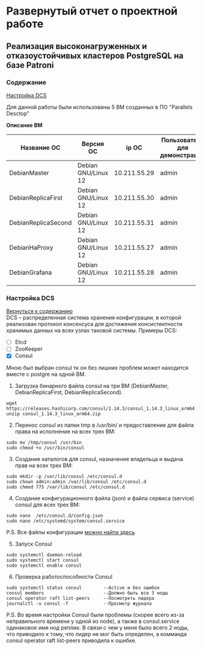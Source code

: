 # Развернутый отчет о проектной работе
## Реализация высоконагруженных и отказоустойчивых кластеров PostgreSQL на базе Patroni
### <a id="con">Содержание</a>

[Настройка DCS](#dcs)    

Для данной работы были использованы 5 ВМ созданных в ПО "Parallels Desctop"

**Описание ВМ**

| Название ОС         | Версия ОС            | ip ОС        | Пользователь для демонстрации |
|---------------------|----------------------|--------------|-------------------------------|
| DebianMaster        | Debian GNU/Linux 12  | 10.211.55.29 | admin                         |
| DebianReplicaFirst  | Debian GNU/Linux 12  | 10.211.55.30 | admin                         |
| DebianReplicaSecond | Debian GNU/Linux 12  | 10.211.55.31 | admin                         |
| DebianHaProxy       | Debian GNU/Linux 12  | 10.211.55.27 | admin                         |
| DebianGrafana       | Debian GNU/Linux 12  | 10.211.55.28 | admin                         |
### <a id="dcs">Настройка DCS</a>
[Вернуться к содержанию](#con)  
DCS – распределенная система хранения конфигурации,
в которой реализован протокол консенсуса для достижения консистентности
хранимых данных на всех узлах таковой системы.
Примеры DCS:
- [ ] Etcd
- [ ] ZooKeeper
- [x] Consul

Мною был выбран consul тк он без лишних проблем может находится вместе с postgre на одной ВМ.

1. Загрузка бинарного файла consul на три ВМ (DebianMaster, DebianReplicaFirst, DebianReplicaSecond).
```CMD
wget https://releases.hashicorp.com/consul/1.14.3/consul_1.14.3_linux_arm64.zip
unzip consul_1.14.3_linux_arm64.zip
```
2. Перенос consul из папки tmp в /usr/bin/ и предоставление для файла права на исполнение на всех трех ВМ:
```CMD
sudo mv /tmp/consul /usr/bin
sudo chmod +x /usr/bin/consul
```
3. Создание каталогов для consul, назначение владельца и выдача прав на всех трех ВМ:
```CMD
sudo mkdir -p /var/lib/consul /etc/consul.d
sudo chown admin:admin /var/lib/consul /etc/consul.d
sudo chmod 775 /var/lib/consul /etc/consul.d
```
4. Создание конфигурационного файла  (json) и файла сервиса (service) consul для всех трех ВМ:
```CMD
sudo nano  /etc/consul.d/config.json
sudo nano /etc/systemd/system/consul.service
```
P.S. Все файлы конфигурации [можно найти здесь](https://github.com/NikiRenegade/otus-PostgreSQL-2024-09-Yakush-Nikita/blob/main/Project/Configuration.md)

5. Запуск Consul
```CMD
sudo systemctl daemon-reload
sudo systemctl start consul
sudo systemctl enable consul
```
6. Проверка работоспособности Consul
```CMD
sudo systemctl status consul        --Active и без ошибок
consul members                      --Должно быть все 3 ноды
consul operator raft list-peers     --Посмотреть лидера
journalctl -u consul -f             --Просмотр журнала
```

P.S.
Во время настройки Consul были проблемы
(скорее всего из-за неправильного времени у одной из node),
а также в consul.service одинаковое имя нод реплик.
В связи с чем у меня было всего 2 ноды, что приводило к тому,
что лидер не мог быть определен, а комманда consul operator raft list-peers
приводила к ошибке.

